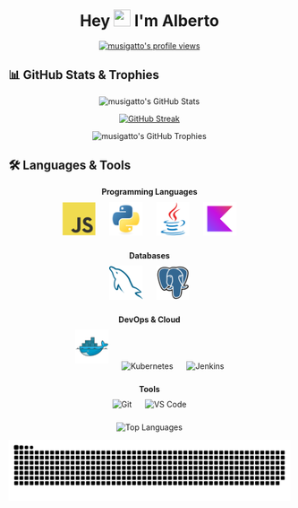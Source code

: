 <h1 align="center">Hey <img src="https://camo.githubusercontent.com/e7ae6aeae08b584ce56cd85e89dc9edbd700924e1da6b935e8a6ddae8e75241a/68747470733a2f2f656d6f6a69732e736c61636b6d6f6a69732e636f6d2f656d6f6a69732f696d616765732f313632313032343339342f33393039322f6361742d726f6c6c2e6769663f31363231303234333934" height="30px" width="30px"> I'm Alberto</h1>

<p align="center">
  <a href="https://komarev.com/ghpvc/?username=musigatto">
    <img src="https://komarev.com/ghpvc/?username=musigatto&label=Profile%20views&color=00FFFF&style=flat-square" alt="musigatto's profile views" />
  </a>
</p>

## 📊 GitHub Stats & Trophies

<p align="center">
  <!-- GitHub Stats -->
  <img src="https://github-readme-stats.vercel.app/api?username=musigatto&show_icons=true&theme=onedark&hide_border=true&count_private=true&cache_seconds=86400" alt="musigatto's GitHub Stats" width="49%" />
  
  <!-- Streak Stats -->
  <p align="center">
<a href="https://git.io/streak-stats"><img src="https://streak-stats.demolab.com?user=musigatto&theme=onedark&hide_border=true&short_numbers=true&date_format=j%20M%5B%20Y%5D" alt="GitHub Streak" /></a>
  </p>
<p align="center">
  <!-- GitHub Trophies -->
  <img src="https://github-profile-trophy.vercel.app/?username=musigatto&theme=onedark" alt="musigatto's GitHub Trophies" />
</p>



## 🛠️ Languages & Tools

<p align="center">
  <!-- Programming Languages -->
  <b>Programming Languages</b><br>
  <img src="https://raw.githubusercontent.com/devicons/devicon/master/icons/javascript/javascript-original.svg" alt="JavaScript" width="60" height="60" style="margin: 10px;" />
  <img src="https://raw.githubusercontent.com/devicons/devicon/master/icons/python/python-original.svg" alt="Python" width="60" height="60" style="margin: 10px;" />
  <img src="https://raw.githubusercontent.com/devicons/devicon/master/icons/java/java-original.svg" alt="Java" width="60" height="60" style="margin: 10px;" />
  <img src="https://raw.githubusercontent.com/devicons/devicon/master/icons/kotlin/kotlin-original.svg" alt="Kotlin" width="60" height="60" style="margin: 10px;" />
</p>


<p align="center">
  <!-- Databases -->
  <b>Databases</b><br>
  <img src="https://raw.githubusercontent.com/devicons/devicon/master/icons/mysql/mysql-original.svg" alt="MySQL" width="60" height="60" style="margin: 10px;" />
  <img src="https://raw.githubusercontent.com/devicons/devicon/master/icons/postgresql/postgresql-original.svg" alt="PostgreSQL" width="60" height="60" style="margin: 10px;" />
</p>

<p align="center">
  <!-- DevOps & Cloud -->
  <b>DevOps & Cloud</b><br>
  <img src="https://raw.githubusercontent.com/devicons/devicon/master/icons/docker/docker-original.svg" alt="Docker" width="60" height="60" style="margin: 10px;" />
  <img src="https://www.vectorlogo.zone/logos/kubernetes/kubernetes-icon.svg" alt="Kubernetes" width="60" height="60" style="margin: 10px;" />
  <img src="https://www.vectorlogo.zone/logos/jenkins/jenkins-icon.svg" alt="Jenkins" width="60" height="60" style="margin: 10px;" />
</p>

<p align="center">
  <!-- Tools -->
  <b>Tools</b><br>
  <img src="https://www.vectorlogo.zone/logos/git-scm/git-scm-icon.svg" alt="Git" width="60" height="60" style="margin: 10px;" />
  <img src="https://www.vectorlogo.zone/logos/visualstudio_code/visualstudio_code-icon.svg" alt="VS Code" width="60" height="60" style="margin: 10px;" />
</p>



<p align="center">
  <img src="https://github-readme-stats.vercel.app/api/top-langs/?username=musigatto&layout=compact&theme=onedark&hide_border=true&langs_count=10&cache_seconds=86400" alt="Top Languages" />
</p>

![GitHub Snake](https://raw.githubusercontent.com/musigatto/musigatto/output/github-snake-dark.svg)


